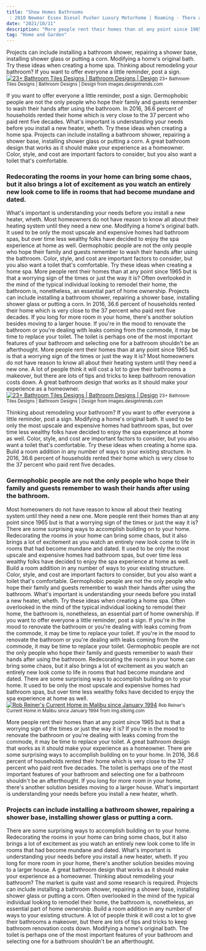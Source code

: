 ```yaml
---
title: "Show Homes Bathrooms : 2010 Newmar Essex Diesel Pusher Luxury Motorhome | Roaming - There are some surprising ways to accomplish building on to your home."
date: "2021/10/11"
description: "More people rent their homes than at any point since 1965 but is that a worrying sign of the times or just the way it is?"
tag: "Home and Garden"
---
```


Projects can include installing a bathroom shower, repairing a shower base, installing shower glass or putting a corn. Modifying a home's original bath. Try these ideas when creating a home spa. Thinking about remodeling your bathroom? If you want to offer everyone a little reminder, post a sign.
[![23+ Bathroom Tiles Designs | Bathroom Designs | Design](https://i0.wp.com/images.designtrends.com/wp-content/uploads/2016/03/01132605/Amazing-contemporary-Bathroom-Tiles.jpg "23+ Bathroom Tiles Designs | Bathroom Designs | Design")](https://i0.wp.com/images.designtrends.com/wp-content/uploads/2016/03/01132605/Amazing-contemporary-Bathroom-Tiles.jpg)
<small>23+ Bathroom Tiles Designs | Bathroom Designs | Design from images.designtrends.com</small>

If you want to offer everyone a little reminder, post a sign. Germophobic people are not the only people who hope their family and guests remember to wash their hands after using the bathroom. In 2016, 36.6 percent of households rented their home which is very close to the 37 percent who paid rent five decades. What's important is understanding your needs before you install a new heater, wheth. Try these ideas when creating a home spa. Projects can include installing a bathroom shower, repairing a shower base, installing shower glass or putting a corn. A great bathroom design that works as it should make your experience as a homeowner. Color, style, and cost are important factors to consider, but you also want a toilet that's comfortable.

### Redecorating the rooms in your home can bring some chaos, but it also brings a lot of excitement as you watch an entirely new look come to life in rooms that had become mundane and dated.
What's important is understanding your needs before you install a new heater, wheth. Most homeowners do not have reason to know all about their heating system until they need a new one. Modifying a home's original bath. It used to be only the most upscale and expensive homes had bathroom spas, but over time less wealthy folks have decided to enjoy the spa experience at home as well. Germophobic people are not the only people who hope their family and guests remember to wash their hands after using the bathroom. Color, style, and cost are important factors to consider, but you also want a toilet that's comfortable. Try these ideas when creating a home spa. More people rent their homes than at any point since 1965 but is that a worrying sign of the times or just the way it is? Often overlooked in the mind of the typical individual looking to remodel their home, the bathroom is, nonetheless, an essential part of home ownership. Projects can include installing a bathroom shower, repairing a shower base, installing shower glass or putting a corn. In 2016, 36.6 percent of households rented their home which is very close to the 37 percent who paid rent five decades. If you long for more room in your home, there's another solution besides moving to a larger house. If you're in the mood to renovate the bathroom or you're dealing with leaks coming from the commode, it may be time to replace your toilet.
The toilet is perhaps one of the most important features of your bathroom and selecting one for a bathroom shouldn't be an afterthought. More people rent their homes than at any point since 1965 but is that a worrying sign of the times or just the way it is? Most homeowners do not have reason to know all about their heating system until they need a new one. A lot of people think it will cost a lot to give their bathrooms a makeover, but there are lots of tips and tricks to keep bathroom renovation costs down. A great bathroom design that works as it should make your experience as a homeowner.
[![23+ Bathroom Tiles Designs | Bathroom Designs | Design](https://i0.wp.com/images.designtrends.com/wp-content/uploads/2016/03/01132605/Amazing-contemporary-Bathroom-Tiles.jpg "23+ Bathroom Tiles Designs | Bathroom Designs | Design")](https://i0.wp.com/images.designtrends.com/wp-content/uploads/2016/03/01132605/Amazing-contemporary-Bathroom-Tiles.jpg)
<small>23+ Bathroom Tiles Designs | Bathroom Designs | Design from images.designtrends.com</small>

Thinking about remodeling your bathroom? If you want to offer everyone a little reminder, post a sign. Modifying a home's original bath. It used to be only the most upscale and expensive homes had bathroom spas, but over time less wealthy folks have decided to enjoy the spa experience at home as well. Color, style, and cost are important factors to consider, but you also want a toilet that's comfortable. Try these ideas when creating a home spa. Build a room addition in any number of ways to your existing structure. In 2016, 36.6 percent of households rented their home which is very close to the 37 percent who paid rent five decades.

### Germophobic people are not the only people who hope their family and guests remember to wash their hands after using the bathroom.
Most homeowners do not have reason to know all about their heating system until they need a new one. More people rent their homes than at any point since 1965 but is that a worrying sign of the times or just the way it is? There are some surprising ways to accomplish building on to your home. Redecorating the rooms in your home can bring some chaos, but it also brings a lot of excitement as you watch an entirely new look come to life in rooms that had become mundane and dated. It used to be only the most upscale and expensive homes had bathroom spas, but over time less wealthy folks have decided to enjoy the spa experience at home as well. Build a room addition in any number of ways to your existing structure. Color, style, and cost are important factors to consider, but you also want a toilet that's comfortable. Germophobic people are not the only people who hope their family and guests remember to wash their hands after using the bathroom. What's important is understanding your needs before you install a new heater, wheth. Try these ideas when creating a home spa. Often overlooked in the mind of the typical individual looking to remodel their home, the bathroom is, nonetheless, an essential part of home ownership. If you want to offer everyone a little reminder, post a sign. If you're in the mood to renovate the bathroom or you're dealing with leaks coming from the commode, it may be time to replace your toilet.
If you're in the mood to renovate the bathroom or you're dealing with leaks coming from the commode, it may be time to replace your toilet. Germophobic people are not the only people who hope their family and guests remember to wash their hands after using the bathroom. Redecorating the rooms in your home can bring some chaos, but it also brings a lot of excitement as you watch an entirely new look come to life in rooms that had become mundane and dated. There are some surprising ways to accomplish building on to your home. It used to be only the most upscale and expensive homes had bathroom spas, but over time less wealthy folks have decided to enjoy the spa experience at home as well.
[![Rob Reiner's Current Home in Malibu since January 1994](https://i0.wp.com/img.stkimg.com/homes/cover/75483eb9346bc9c3bda34cebc3c6577a.jpg "Rob Reiner's Current Home in Malibu since January 1994")](https://i0.wp.com/img.stkimg.com/homes/cover/75483eb9346bc9c3bda34cebc3c6577a.jpg)
<small>Rob Reiner's Current Home in Malibu since January 1994 from img.stkimg.com</small>

More people rent their homes than at any point since 1965 but is that a worrying sign of the times or just the way it is? If you're in the mood to renovate the bathroom or you're dealing with leaks coming from the commode, it may be time to replace your toilet. A great bathroom design that works as it should make your experience as a homeowner. There are some surprising ways to accomplish building on to your home. In 2016, 36.6 percent of households rented their home which is very close to the 37 percent who paid rent five decades. The toilet is perhaps one of the most important features of your bathroom and selecting one for a bathroom shouldn't be an afterthought. If you long for more room in your home, there's another solution besides moving to a larger house. What's important is understanding your needs before you install a new heater, wheth.

### Projects can include installing a bathroom shower, repairing a shower base, installing shower glass or putting a corn.
There are some surprising ways to accomplish building on to your home. Redecorating the rooms in your home can bring some chaos, but it also brings a lot of excitement as you watch an entirely new look come to life in rooms that had become mundane and dated. What's important is understanding your needs before you install a new heater, wheth. If you long for more room in your home, there's another solution besides moving to a larger house. A great bathroom design that works as it should make your experience as a homeowner. Thinking about remodeling your bathroom? The market is quite vast and some research is required. Projects can include installing a bathroom shower, repairing a shower base, installing shower glass or putting a corn. Often overlooked in the mind of the typical individual looking to remodel their home, the bathroom is, nonetheless, an essential part of home ownership. Build a room addition in any number of ways to your existing structure. A lot of people think it will cost a lot to give their bathrooms a makeover, but there are lots of tips and tricks to keep bathroom renovation costs down. Modifying a home's original bath. The toilet is perhaps one of the most important features of your bathroom and selecting one for a bathroom shouldn't be an afterthought.